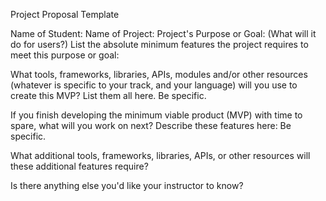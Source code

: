 Project Proposal Template

Name of Student:
Name of Project:
Project's Purpose or Goal: (What will it do for users?)
List the absolute minimum features the project requires to meet this purpose or goal:






What tools, frameworks, libraries, APIs, modules and/or other resources (whatever is specific to your track, and your language) will you use to create this MVP? List them all here. Be specific.






If you finish developing the minimum viable product (MVP) with time to spare, what will you work on next? Describe these features here: Be specific.






What additional tools, frameworks, libraries, APIs, or other resources will these additional features require?






Is there anything else you'd like your instructor to know?
